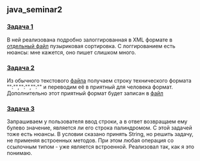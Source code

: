 ## java_seminar2
### [Задача 1](https://github.com/AlexeyDmitrich/java_seminar2/blob/master/src/HomeTask1.java)
В ней реализована подробно залоггированная в XML формате в [отдельный файл](https://github.com/AlexeyDmitrich/java_seminar2/blob/master/log.xml)
пузыриковая сортировка. С логгированием есть нюансы: мне кажется, оно пишет слишком много.
### [Задача 2](https://github.com/AlexeyDmitrich/java_seminar2/blob/master/src/HomeTask2.java)
Из обычного текстового [файла](https://github.com/AlexeyDmitrich/java_seminar2/blob/master/journal.txt) получаем строку технического формата "":"","":"","":"" и переводим её в приятный для человека формат. 
Дополнительно этот приятный формат будет записан в [файл](https://github.com/AlexeyDmitrich/java_seminar2/blob/master/newJournal.txt) 
### [Задача 3](https://github.com/AlexeyDmitrich/java_seminar2/blob/master/src/HomeTask3.java)
Запрашиваем у пользователя ввод строки, а в ответ возвращаем ему булево значение, является ли его строка палиндромом. С этой задачей тоже есть нюансы. 
В условии сказано принять String, но решить задачу, не применяя встроенных методов. При этом любая операция со ссылочным типом - уже является встроенной.
Реализовал так, как я это понимаю.
